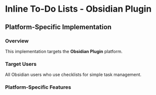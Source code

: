 # Inline To-Do Lists - Obsidian Plugin

## Platform-Specific Implementation

### Overview
This implementation targets the **Obsidian Plugin** platform.

### Target Users
All Obsidian users who use checklists for simple task management.

### Platform-Specific Features
